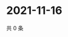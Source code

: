 # 2021-11-16

共 0 条

<!-- BEGIN WEIBO -->
<!-- 最后更新时间 Tue Nov 16 2021 12:14:42 GMT+0800 (China Standard Time) -->

<!-- END WEIBO -->
